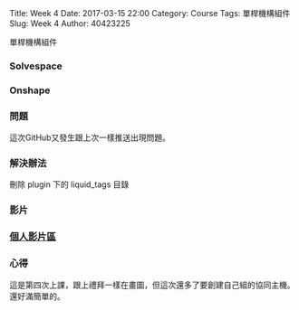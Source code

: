 Title: Week 4
Date: 2017-03-15 22:00
Category: Course
Tags: 單桿機構組件
Slug: Week 4
Author: 40423225


單桿機構組件

<!-- PELICAN_END_SUMMARY -->


<h3>Solvespace</h3>




<h3>Onshape</h3>




<h3>問題</h3>
<p>這次GitHub又發生跟上次一樣推送出現問題。<p>



<h3>解決辦法</h3>
<p>刪除 plugin 下的 liquid_tags 目錄<p>




<h3>影片</h3>




<h3><a href="https://vimeo.com/user60053503">個人影片區</a></h3>




<h3>心得</h3>
<p>這是第四次上課，跟上禮拜一樣在畫圖，但這次還多了要創建自己組的協同主機。還好滿簡單的。<p>